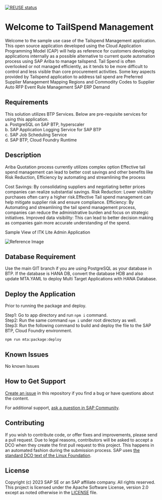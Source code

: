 [![REUSE status](https://api.reuse.software/badge/github.com/SAP-samples/btp-tailspend-mgmt)](https://api.reuse.software/info/github.com/SAP-samples/btp-tailspend-mgmt)

# Welcome to TailSpend Management
Welcome to the sample use case of the Tailspend Management application. This open source application developed using the Cloud Application Programming Model (CAP) will help as reference for customers developing applications internally as a possible alternative to current quote automation process using SAP Ariba to manage tailspend. Tail Spend is often overlooked or not managed efficiently, as it tends to be more difficult to control and less visible than core procurement activities. 
Some key aspects provided by Tailspend application to address tail spend are
Preferred Supplier Management
Mapping Regions and Commodity Codes to Supplier
Auto RFP Event Rule Management
SAP ERP Demand


## Requirements
This solution utilizes BTP Services. Below are pre-requisite services for using this application. \
a. PostgreSQL on SAP BTP, hyperscaler \
b. SAP Application Logging Service for SAP BTP \
c. SAP Job Scheduling Service \
d. SAP BTP, Cloud Foundry Runtime

## Description
Ariba Quotation process currently utilizes complex option
Effective tail spend management can lead to better cost savings and other benefits like Risk Reduction, Efficiency by automating and streamlining the process 

Cost Savings: By consolidating suppliers and negotiating better prices companies can realize substantial savings.
Risk Reduction: Lower visibility purchases often carry a higher risk.Effective Tail spend management can help mitigate supplier risk and ensure compliance. 
Efficiency: By Automating and streamlining the tail spend management process, companies can reduce the administrative burden and focus on strategic initiatives. 
Improved data visibility: This can lead to better decision making as companies gain more accurate understanding of the spend.

Sample View of ITK Lite Admin Application

![Reference Image](/ITKLite.jpg)

## Database Requirement
Use the main GIT branch if you are using PostgreSQL as your database in BTP. If the database is HANA DB, convert the database HDB and also update MTA.YAML to deploy Multi Target Applications with HANA Database.

## Deploy the Application
Prior to running the package and deploy.

Step1: Go to app directory and run `npm i` command.\
Step2: Run the same command `npm i` under root directory as well.\
Step3: Run the following command to build and deploy the file to the SAP BTP, Cloud Foundry environment.

```
npm run mta:package:deploy
```

## Known Issues
No known Issues

## How to Get Support
[Create an issue](https://github.com/SAP-samples/tailspendmanagement/issues) in this repository if you find a bug or have questions about the content.
 
For additional support, [ask a question in SAP Community](https://answers.sap.com/questions/ask.html).

## Contributing
If you wish to contribute code, or offer fixes and improvements, please send a pull request. Due to legal reasons, contributors will be asked to accept a DCO when they create the first pull request to this project. This happens in an automated fashion during the submission process. SAP uses [the standard DCO text of the Linux Foundation](https://developercertificate.org/).

## License
Copyright (c) 2023 SAP SE or an SAP affiliate company. All rights reserved. This project is licensed under the Apache Software License, version 2.0 except as noted otherwise in the [LICENSE](LICENSE) file.